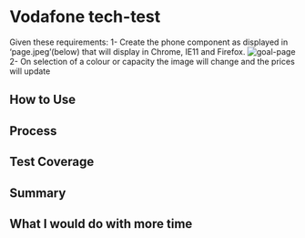 # Vodafone tech-test
Given these requirements:
1- Create the phone component as displayed in ‘page.jpeg’(below) that will display in Chrome, IE11 and Firefox.
![goal-page](https://imgur.com/mAczVXI.png)
2- On selection of a colour or capacity the image will change and the prices will update
## How to Use

## Process
## Test Coverage
## Summary
## What I would do with more time
